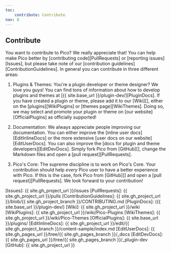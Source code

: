 ```yaml
---
toc:
    contribute: Contribute
nav: 8
---
```


## Contribute

You want to contribute to Pico? We really appreciate that! You can help make Pico better by [contributing code][PullRequests] or [reporting issues][Issues], but please take note of our [contribution guidelines][ContributionGuidelines]. In general you can contribute in three different areas:

1. Plugins & Themes: You're a plugin developer or theme designer? We love you guys! You can find tons of information about how to develop plugins and themes at [{{ site.base_url }}/plugin-dev/][PluginDocs]. If you have created a plugin or theme, please add it to our [Wiki][], either on the [plugins][WikiPlugins] or [themes page][WikiThemes]. Doing so, we may select and promote your plugin or theme on [our website][OfficialPlugins] as officially supported!

2. Documentation: We always appreciate people improving our documentation. You can either improve the [inline user docs][EditInlineDocs] or the more extensive [user docs on our website][EditUserDocs]. You can also improve the [docs for plugin and theme developers][EditDevDocs]. Simply fork Pico from [GitHub][], change the Markdown files and open a [pull request][PullRequests].

3. Pico's Core: The supreme discipline is to work on Pico's Core. Your contribution should help *every* Pico user to have a better experience with Pico. If this is the case, fork Pico from [GitHub][] and open a [pull request][PullRequests]. We look forward to your contribution!

[Issues]: {{ site.gh_project_url }}/issues
[PullRequests]: {{ site.gh_project_url }}/pulls
[ContributionGuidelines]: {{ site.gh_project_url }}/blob/{{ site.gh_project_branch }}/CONTRIBUTING.md
[PluginDocs]: ({{ site.base_url }}/plugin-dev/)
[Wiki]: {{ site.gh_project_url }}/wiki
[WikiPlugins]: {{ site.gh_project_url }}/wiki/Pico-Plugins
[WikiThemes]: {{ site.gh_project_url }}/wiki/Pico-Themes
[OfficialPlugins]: {{ site.base_url }}/plugins/
[EditInlineDocs]: {{ site.gh_project_url }}/edit/{{ site.gh_project_branch }}/content-sample/index.md
[EditUserDocs]: {{ site.gh_pages_url }}/tree/{{ site.gh_pages_branch }}/_docs
[EditDevDocs]: {{ site.gh_pages_url }}/tree/{{ site.gh_pages_branch }}/_plugin-dev
[GitHub]: {{ site.gh_project_url }}
